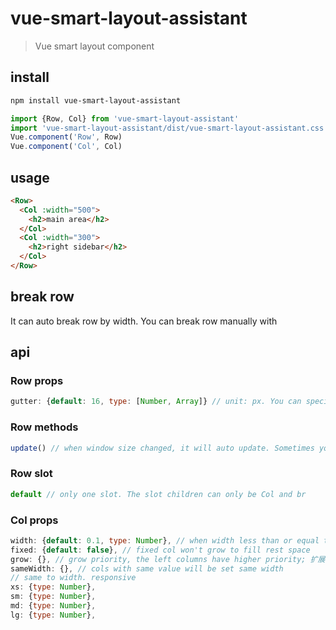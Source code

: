 # vue-smart-layout-assistant

> Vue smart layout component

## install
```sh
npm install vue-smart-layout-assistant
```
```js
import {Row, Col} from 'vue-smart-layout-assistant'
import 'vue-smart-layout-assistant/dist/vue-smart-layout-assistant.css'
Vue.component('Row', Row)
Vue.component('Col', Col)
```
## usage
```html
<Row>
  <Col :width="500">
    <h2>main area</h2>
  </Col>
  <Col :width="300">
    <h2>right sidebar</h2>
  </Col>
</Row>
```
## break row
It can auto break row by width. You can break row manually with <br />
## api
### Row props
```js
gutter: {default: 16, type: [Number, Array]} // unit: px. You can specify the column spacing for the x and y axes by ayyay([x, y])
```
### Row methods
```js
update() // when window size changed, it will auto update. Sometimes you need to call it manually.
```
### Row slot
```js
default // only one slot. The slot children can only be Col and br
```
### Col props
```js
width: {default: 0.1, type: Number}, // when width less than or equal to 1, it will be consider as percentage, or px width
fixed: {default: false}, // fixed col won't grow to fill rest space
grow: {}, // grow priority, the left columns have higher priority; 扩展的优先级, 靠前的更优先
sameWidth: {}, // cols with same value will be set same width
// same to width. responsive
xs: {type: Number},
sm: {type: Number},
md: {type: Number},
lg: {type: Number},
```
